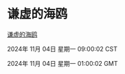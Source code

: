 # 谦虚的海鸥
[谦虚的海鸥](http://219.139.197.74:56308/qxdho/course/base/hotlink/index.php)

2024年 11月 04日 星期一 09:00:02 CST

2024年 11月 04日 星期一 01:00:02 GMT
